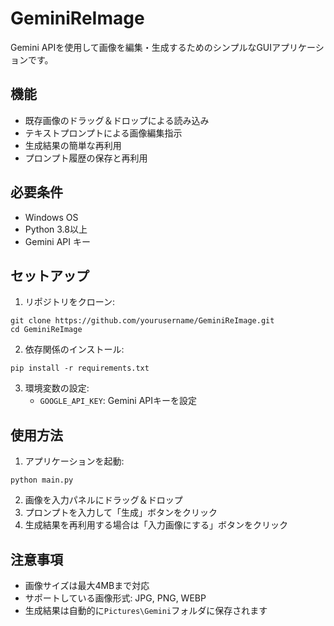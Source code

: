 # GeminiReImage

Gemini APIを使用して画像を編集・生成するためのシンプルなGUIアプリケーションです。

## 機能

- 既存画像のドラッグ＆ドロップによる読み込み
- テキストプロンプトによる画像編集指示
- 生成結果の簡単な再利用
- プロンプト履歴の保存と再利用

## 必要条件

- Windows OS
- Python 3.8以上
- Gemini API キー

## セットアップ

1. リポジトリをクローン:
```
git clone https://github.com/yourusername/GeminiReImage.git
cd GeminiReImage
```

2. 依存関係のインストール:
```
pip install -r requirements.txt
```

3. 環境変数の設定:
   - `GOOGLE_API_KEY`: Gemini APIキーを設定

## 使用方法

1. アプリケーションを起動:
```
python main.py
```

2. 画像を入力パネルにドラッグ＆ドロップ
3. プロンプトを入力して「生成」ボタンをクリック
4. 生成結果を再利用する場合は「入力画像にする」ボタンをクリック

## 注意事項

- 画像サイズは最大4MBまで対応
- サポートしている画像形式: JPG, PNG, WEBP
- 生成結果は自動的に`Pictures\Gemini`フォルダに保存されます 
